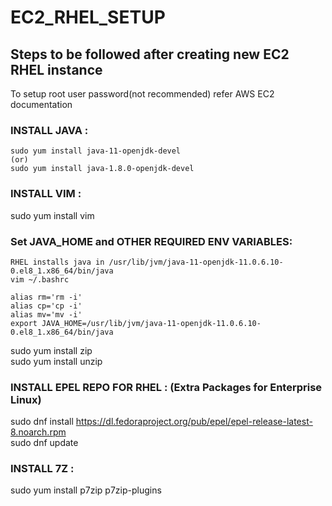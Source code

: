 # EC2_RHEL_SETUP
## Steps to be followed after creating new EC2 RHEL instance

To setup root user password(not recommended) refer AWS EC2 documentation 

### INSTALL JAVA : 
    sudo yum install java-11-openjdk-devel  
    (or)  
    sudo yum install java-1.8.0-openjdk-devel  
    
### INSTALL VIM :  
  sudo yum install vim  
  
### Set JAVA_HOME and OTHER REQUIRED ENV VARIABLES:  
    RHEL installs java in /usr/lib/jvm/java-11-openjdk-11.0.6.10-0.el8_1.x86_64/bin/java  
    vim ~/.bashrc  
    
    alias rm='rm -i'  
    alias cp='cp -i'  
    alias mv='mv -i'  
    export JAVA_HOME=/usr/lib/jvm/java-11-openjdk-11.0.6.10-0.el8_1.x86_64/bin/java  


sudo yum install zip  
sudo yum install unzip  

### INSTALL EPEL REPO FOR RHEL : (Extra Packages for Enterprise Linux)  

sudo dnf install https://dl.fedoraproject.org/pub/epel/epel-release-latest-8.noarch.rpm  
sudo dnf update  

### INSTALL 7Z :  
sudo yum install p7zip p7zip-plugins

